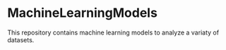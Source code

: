 # MachineLearningModels
This repository contains machine learning models to analyze a variaty of datasets.
